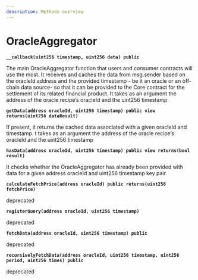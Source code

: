 ```yaml
---
description: Methods overview
---
```


# OracleAggregator

**`__callback(uint256 timestamp, uint256 data) public`**

The main OracleAggregator function that users and consumer contracts will use the most. It receives and caches the data from msg.sender based on the oracleId address and the provided timestamp - be it an oracle or an off-chain data source- so that it can be provided to the Core contract for the settlement of its related financial product. It takes as an argument the address of the oracle recipe’s oracleId and the uint256 timestamp

**`getData(address oracleId, uint256 timestamp) public view returns(uint256 dataResult)`**

If present, it returns the cached data associated with a given oracleId and timestamp. t takes as an argument the address of the oracle recipe’s oracleId and the uint256 timestamp

**`hasData(address oracleId, uint256 timestamp) public view returns(bool result)`**

It checks whether the OracleAggregator has already been provided with data for a given address oracleId and uint256 timestamp key pair

**`calculateFetchPrice(address oracleId) public returns(uint256 fetchPrice)`**

deprecated

**`registerQuery(address oracleId, uint256 timestamp)`**

deprecated

**`fetchData(address oracleId, uint256 timestamp) public`**

deprecated

**`recursivelyFetchData(address oracleId, uint256 timestamp, uint256 period, uint256 times) public`**

deprecated
